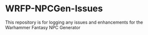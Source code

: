 # WRFP-NPCGen-Issues
This repository is for logging any issues and enhancements for the Warhammer Fantasy NPC Generator

